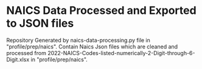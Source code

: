# NAICS Data Processed and Exported to JSON files

Repository Generated by naics-data-processing.py file in "profile/prep/naics".
Contain Naics Json files which are cleaned and processed from
2022-NAICS-Codes-listed-numerically-2-Digit-through-6-Digit.xlsx in "profile/prep/naics".



